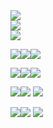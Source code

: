 <div>
  <img src= "https://raw.githubusercontent.com/PokeAPI/sprites/master/sprites/items/master-ball.png" />
</div><div>
  <img src= "https://raw.githubusercontent.com/PokeAPI/sprites/master/sprites/items/master-ball.png" />
</div><div>
  <img src= "https://raw.githubusercontent.com/PokeAPI/sprites/master/sprites/items/master-ball.png" />
</div>

<img src="https://raw.githubusercontent.com/PokeAPI/sprites/master/sprites/pokemon/4.png" /><img src="https://raw.githubusercontent.com/PokeAPI/sprites/master/sprites/pokemon/1.png" /><img src="https://raw.githubusercontent.com/PokeAPI/sprites/master/sprites/pokemon/7.png" />

<img src="https://raw.githubusercontent.com/PokeAPI/sprites/master/sprites/pokemon/155.png" /><img src="https://raw.githubusercontent.com/PokeAPI/sprites/master/sprites/pokemon/152.png" /><img src="https://raw.githubusercontent.com/PokeAPI/sprites/master/sprites/pokemon/158.png" />

<img src="https://raw.githubusercontent.com/PokeAPI/sprites/master/sprites/pokemon/255.png" /><img src="https://raw.githubusercontent.com/PokeAPI/sprites/master/sprites/pokemon/252.png" /> <img src="https://raw.githubusercontent.com/PokeAPI/sprites/master/sprites/pokemon/258.png" />

<img src="https://raw.githubusercontent.com/PokeAPI/sprites/master/sprites/pokemon/390.png" /><img src="https://raw.githubusercontent.com/PokeAPI/sprites/master/sprites/pokemon/387.png" /> <img src="https://raw.githubusercontent.com/PokeAPI/sprites/master/sprites/pokemon/393.png" />
